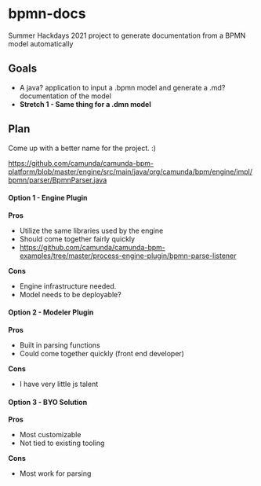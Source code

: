 # bpmn-docs
Summer Hackdays 2021 project to generate documentation from a BPMN model automatically

## Goals
- A java? application to input a .bpmn model and generate a .md? documentation of the model
- **Stretch 1 - Same thing for a .dmn model**


## Plan
Come up with a better name for the project.  :)

https://github.com/camunda/camunda-bpm-platform/blob/master/engine/src/main/java/org/camunda/bpm/engine/impl/bpmn/parser/BpmnParser.java

#### Option 1 - Engine Plugin
**Pros**
- Utilize the same libraries used by the engine
- Should come together fairly quickly
- https://github.com/camunda/camunda-bpm-examples/tree/master/process-engine-plugin/bpmn-parse-listener

**Cons**
- Engine infrastructure needed.
- Model needs to be deployable?

#### Option 2 - Modeler Plugin
**Pros**
- Built in parsing functions
- Could come together quickly (front end developer)

**Cons**
- I have very little js talent

#### Option 3 - BYO Solution
**Pros**
- Most customizable
- Not tied to existing tooling

**Cons**
- Most work for parsing
